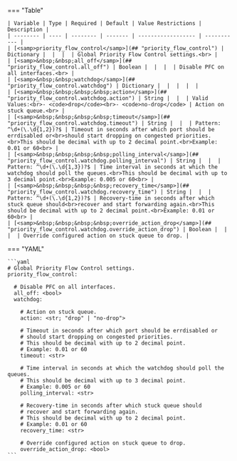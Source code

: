 <!--
  ~ Copyright (c) 2023-2024 Arista Networks, Inc.
  ~ Use of this source code is governed by the Apache License 2.0
  ~ that can be found in the LICENSE file.
  -->
=== "Table"

    | Variable | Type | Required | Default | Value Restrictions | Description |
    | -------- | ---- | -------- | ------- | ------------------ | ----------- |
    | [<samp>priority_flow_control</samp>](## "priority_flow_control") | Dictionary |  |  |  | Global Priority Flow Control settings.<br> |
    | [<samp>&nbsp;&nbsp;all_off</samp>](## "priority_flow_control.all_off") | Boolean |  |  |  | Disable PFC on all interfaces.<br> |
    | [<samp>&nbsp;&nbsp;watchdog</samp>](## "priority_flow_control.watchdog") | Dictionary |  |  |  |  |
    | [<samp>&nbsp;&nbsp;&nbsp;&nbsp;action</samp>](## "priority_flow_control.watchdog.action") | String |  |  | Valid Values:<br>- <code>drop</code><br>- <code>no-drop</code> | Action on stuck queue.<br> |
    | [<samp>&nbsp;&nbsp;&nbsp;&nbsp;timeout</samp>](## "priority_flow_control.watchdog.timeout") | String |  |  | Pattern: ^\d+(\.\d{1,2})?$ | Timeout in seconds after which port should be errdisabled or<br>should start dropping on congested priorities.<br>This should be decimal with up to 2 decimal point.<br>Example: 0.01 or 60<br> |
    | [<samp>&nbsp;&nbsp;&nbsp;&nbsp;polling_interval</samp>](## "priority_flow_control.watchdog.polling_interval") | String |  |  | Pattern: ^\d+(\.\d{1,3})?$ | Time interval in seconds at which the watchdog should poll the queues.<br>This should be decimal with up to 3 decimal point.<br>Example: 0.005 or 60<br> |
    | [<samp>&nbsp;&nbsp;&nbsp;&nbsp;recovery_time</samp>](## "priority_flow_control.watchdog.recovery_time") | String |  |  | Pattern: ^\d+(\.\d{1,2})?$ | Recovery-time in seconds after which stuck queue should<br>recover and start forwarding again.<br>This should be decimal with up to 2 decimal point.<br>Example: 0.01 or 60<br> |
    | [<samp>&nbsp;&nbsp;&nbsp;&nbsp;override_action_drop</samp>](## "priority_flow_control.watchdog.override_action_drop") | Boolean |  |  |  | Override configured action on stuck queue to drop. |

=== "YAML"

    ```yaml
    # Global Priority Flow Control settings.
    priority_flow_control:

      # Disable PFC on all interfaces.
      all_off: <bool>
      watchdog:

        # Action on stuck queue.
        action: <str; "drop" | "no-drop">

        # Timeout in seconds after which port should be errdisabled or
        # should start dropping on congested priorities.
        # This should be decimal with up to 2 decimal point.
        # Example: 0.01 or 60
        timeout: <str>

        # Time interval in seconds at which the watchdog should poll the queues.
        # This should be decimal with up to 3 decimal point.
        # Example: 0.005 or 60
        polling_interval: <str>

        # Recovery-time in seconds after which stuck queue should
        # recover and start forwarding again.
        # This should be decimal with up to 2 decimal point.
        # Example: 0.01 or 60
        recovery_time: <str>

        # Override configured action on stuck queue to drop.
        override_action_drop: <bool>
    ```
